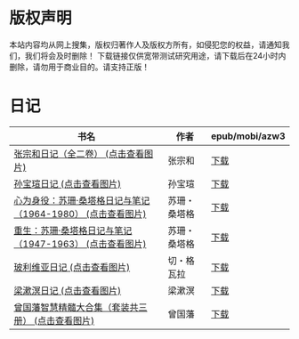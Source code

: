 # 版权声明

本站内容均从网上搜集，版权归著作人及版权方所有，如侵犯您的权益，请通知我们，我们将会及时删除！ 下载链接仅供宽带测试研究用途，请下载后在24小时内删除，请勿用于商业目的。请支持正版！

# 日记

| 书名 | 作者 | epub/mobi/azw3 |
| --- | --- | --- |
| [张宗和日记（全二卷） (点击查看图片)](https://www.dushupai.com/attachment/2024/06/11/566ff3d2c960aea5.jpg) | 张宗和 | [下载](https://url89.ctfile.com/f/31084289-1375510597-3f3fea?p=8866) |
| [孙宝瑄日记 (点击查看图片)](https://www.dushupai.com/attachment/2024/06/09/86f5411535809cc0.jpg) | 孙宝瑄 | [下载](https://url89.ctfile.com/f/31084289-1356989530-0945d8?p=8866) |
| [心为身役：苏珊·桑塔格日记与笔记（1964-1980） (点击查看图片)](https://www.dushupai.com/attachment/2024/06/06/81645d94e50fd5c7.jpg) | 苏珊・桑塔格 | [下载](https://url89.ctfile.com/f/31084289-1357033411-817dcb?p=8866) |
| [重生：苏珊·桑塔格日记与笔记（1947-1963） (点击查看图片)](https://www.dushupai.com/attachment/2024/06/06/2beac7b5eb8fce89.jpg) | 苏珊・桑塔格 | [下载](https://url89.ctfile.com/f/31084289-1357033216-d67227?p=8866) |
| [玻利维亚日记 (点击查看图片)](https://www.dushupai.com/attachment/2024/06/06/6780790030520a6a.jpg) | 切・格瓦拉 | [下载](https://url89.ctfile.com/f/31084289-1357030522-b0f6d8?p=8866) |
| [梁漱溟日记 (点击查看图片)](https://www.dushupai.com/attachment/2024/06/02/7a90caa5c320b51c.jpg) | 梁漱溟 | [下载](https://url89.ctfile.com/f/31084289-1357010896-aa236e?p=8866) |
| [曾国藩智慧精髓大合集（套装共三册） (点击查看图片)](https://www.dushupai.com/attachment/2024/06/02/0398e132df9d08b0.jpg) | 曾国藩 | [下载](https://url89.ctfile.com/f/31084289-1357009528-3178c5?p=8866) |
